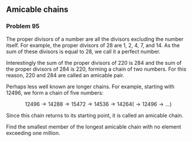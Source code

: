 ﻿## Amicable chains
### Problem 95

The proper divisors of a number are all the divisors excluding the number itself. For example, the proper divisors of 28 are 1, 2, 4, 7, and 14. As the sum of these divisors is equal to 28, we call it a perfect number.

Interestingly the sum of the proper divisors of 220 is 284 and the sum of the proper divisors of 284 is 220, forming a chain of two numbers. For this reason, 220 and 284 are called an amicable pair.

Perhaps less well known are longer chains. For example, starting with 12496, we form a chain of five numbers:

$$12496 \to 14288 \to 15472 \to 14536 \to 14264 (\to 12496 \to ...)$$

Since this chain returns to its starting point, it is called an amicable chain.

Find the smallest member of the longest amicable chain with no element exceeding one million.
